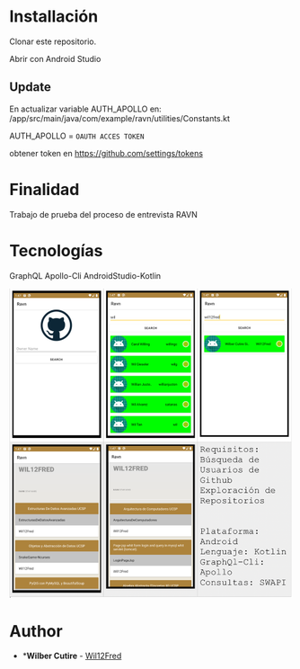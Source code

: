 # Installación

Clonar este repositorio.

Abrir con Android Studio

## Update
 En actualizar variable AUTH_APOLLO en: /app/src/main/java/com/example/ravn/utilities/Constants.kt
 
 AUTH_APOLLO = ``OAUTH ACCES TOKEN``
  
 obtener token en https://github.com/settings/tokens
 
# Finalidad

Trabajo de prueba del proceso de entrevista RAVN

# Tecnologías

GraphQL
Apollo-Cli
AndroidStudio-Kotlin

![Image description](https://github.com/Wil12Fred/RAVN-GithubGraphQlQuery/blob/master/Screen%20Shot%202019-11-28%20at%206.41.44%20PM.png)

# Author

* ***Wilber Cutire** - [Wil12Fred](https://github.com/wil12fred)
